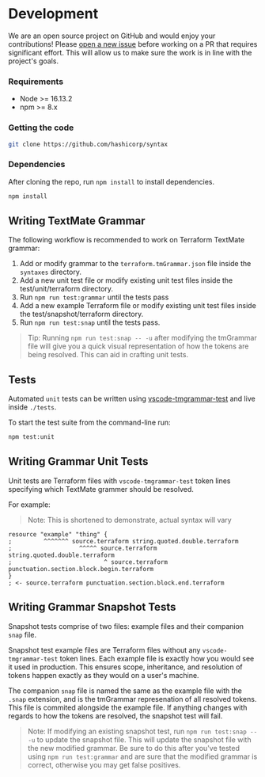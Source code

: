 # Development

We are an open source project on GitHub and would enjoy your contributions! Please [open a new issue](https://github.com/hashicorp/syntax/issues) before working on a PR that requires significant effort. This will allow us to make sure the work is in line with the project's goals.

### Requirements

- Node >= 16.13.2
- npm >= 8.x

### Getting the code

```bash
git clone https://github.com/hashicorp/syntax
```

### Dependencies

After cloning the repo, run `npm install` to install dependencies.

```bash
npm install
```

## Writing TextMate Grammar

The following workflow is recommended to work on Terraform TextMate grammar:

1. Add or modify grammar to the `terraform.tmGrammar.json` file inside the `syntaxes` directory.
1. Add a new unit test file or modify existing unit test files inside the test/unit/terraform directory.
1. Run `npm run test:grammar` until the tests pass
1. Add a new example Terraform file or modify existing unit test files inside the test/snapshot/terraform directory.
1. Run `npm run test:snap` until the tests pass. 

> Tip: Running `npm run test:snap -- -u` after modifying the tmGrammar file will give you a quick visual representation of how the tokens are being resolved. This can aid in crafting unit tests.

## Tests

Automated `unit` tests can be written using [vscode-tmgrammar-test](https://github.com/PanAeon/vscode-tmgrammar-test) and live inside `./tests`.

To start the test suite from the command-line run:

```bash
npm test:unit
```

## Writing Grammar Unit Tests

Unit tests are Terraform files with `vscode-tmgrammar-test` token lines specifying which TextMate grammer should be resolved.

For example:

> Note: This is shortened to demonstrate, actual syntax will vary

```
resource "example" "thing" {
;         ^^^^^^^ source.terraform string.quoted.double.terraform
;                   ^^^^^ source.terraform string.quoted.double.terraform
;                          ^ source.terraform punctuation.section.block.begin.terraform
}
; <- source.terraform punctuation.section.block.end.terraform

```

## Writing Grammar Snapshot Tests

Snapshot tests comprise of two files: example files and their companion `snap` file.

Snapshot test example files are Terraform files without any `vscode-tmgrammar-test` token lines. Each example file is exactly how you would see it used in production. This ensures scope, inheritance, and resolution of tokens happen exactly as they would on a user's machine.

The companion `snap` file is named the same as the example file with the `.snap` extension, and is the tmGrammar represenation of all resolved tokens. This file is commited alongside the example file. If anything changes with regards to how the tokens are resolved, the snapshot test will fail.

> Note: If modifying an existing snapshot test, run `npm run test:snap -- -u` to update the snapshot file. This will update the snapshot file with the new modified grammar. Be sure to do this after you've tested using `npm run test:grammar` and are sure that the modified grammar is correct, otherwise you may get false positives.
